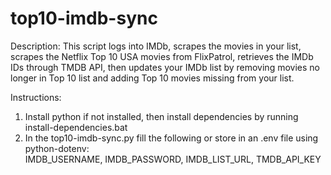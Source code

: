 # top10-imdb-sync

Description: This script logs into IMDb, scrapes the movies in your list, scrapes the Netflix Top 10 USA movies from FlixPatrol, retrieves the IMDb IDs through TMDB API, then updates your IMDb list by removing movies no longer in Top 10 list and adding Top 10 movies missing from your list.

Instructions: 
1. Install python if not installed, then install dependencies by running install-dependencies.bat
2. In the top10-imdb-sync.py fill the following or store in an .env file using python-dotenv:  
IMDB_USERNAME,
IMDB_PASSWORD,
IMDB_LIST_URL,
TMDB_API_KEY


